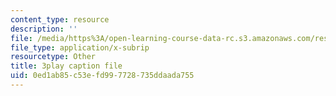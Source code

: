 ```yaml
---
content_type: resource
description: ''
file: /media/https%3A/open-learning-course-data-rc.s3.amazonaws.com/res-6-012-introduction-to-probability-spring-2018/0ed1ab85c53efd997728735ddaada755_O-dyKz5dpeY.srt
file_type: application/x-subrip
resourcetype: Other
title: 3play caption file
uid: 0ed1ab85-c53e-fd99-7728-735ddaada755
---
```

